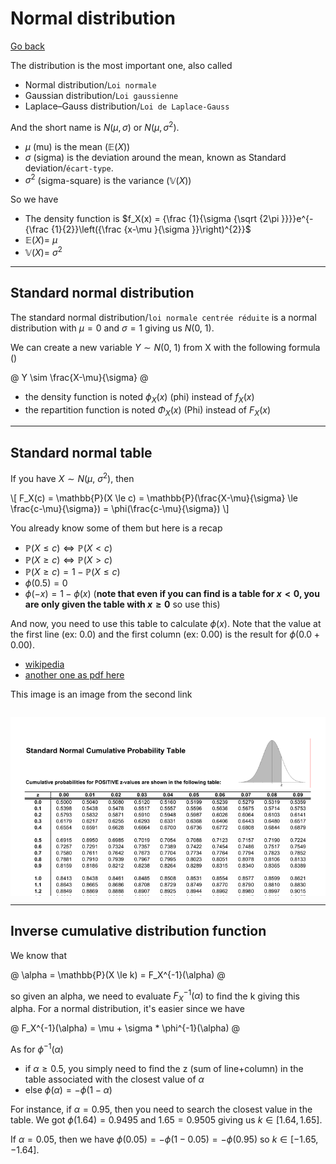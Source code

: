 # Normal distribution

[Go back](..#distributions)

The distribution is the most important one, also called

* Normal distribution/``Loi normale``
* Gaussian distribution/``Loi gaussienne``
* Laplace–Gauss distribution/``Loi de Laplace-Gauss``

And the short name is $N(\mu, \sigma)$ or
$N(\mu, \sigma^2)$.

* $\mu$ (mu) is the mean ($\mathbb{E}(X)$)
* $\sigma$ (sigma) is the deviation around the mean,
  known as Standard deviation/`écart-type`.
* $\sigma^2$ (sigma-square) is the variance ($\mathbb{V}(X)$)

So we have

* The density function is $f_X(x) = {\frac {1}{\sigma {\sqrt {2\pi }}}}e^{-{\frac {1}{2}}\left({\frac {x-\mu }{\sigma }}\right)^{2}}$
* $\mathbb{E}(X) = \ \mu$
* $\mathbb{V}(X) = \ \sigma^2$

<hr class="sr">

## Standard normal distribution

The standard normal distribution/`loi normale centrée réduite`
is a normal distribution with $\mu=0$ and $\sigma=1$
giving us $N(0,\ 1)$.

We can create a new variable $Y \sim N(0,\ 1)$
from X with the following formula ()

@
Y \sim \frac{X-\mu}{\sigma}
@

* the density function is noted $\phi_X(x)$ (phi) instead of $f_X(x)$
* the repartition function is noted $\Phi_X(x)$ (Phi) instead of $F_X(x)$

<hr class="sl">

## Standard normal table

If you have $X \sim N(\mu,\ \sigma^2)$, then

<div>
\[
F_X(c) = \mathbb{P}(X \le c)
= \mathbb{P}(\frac{X-\mu}{\sigma} \le \frac{c-\mu}{\sigma})
= \phi(\frac{c-\mu}{\sigma})
\]
</div>

You already know some of them but here is a recap

* $\mathbb{P}(X \le c) \Leftrightarrow \mathbb{P}(X \lt c)$
* $\mathbb{P}(X \ge c) \Leftrightarrow \mathbb{P}(X \gt c)$
* $\mathbb{P}(X \ge c) = 1 - \mathbb{P}(X \le c)$
* $\phi(0.5) = 0$
* $\phi(-x) = 1 - \phi(x)$ (**note that even if you can find 
  is a table for $x \lt 0$, you are only given the table with $x \ge 0$**
  so use this)

And now, you need to use this table to calculate
$\phi(x)$.
Note that the value at the first line (ex: 0.0)
and the first column (ex: 0.00) is
the result for $\phi(0.0 + 0.00)$.

* [wikipedia](https://en.wikipedia.org/wiki/Standard_normal_table)
* [another one as pdf here](https://www.math.arizona.edu/~jwatkins/normal-table.pdf)

This image is an image from the second link

<div style="height: 300px;overflow: auto;">

![](images/normal-table.png)
</div>

<hr class="sl">

## Inverse cumulative distribution function

We know that

@
\alpha = \mathbb{P}(X \le k) = F_X^{-1}(\alpha)
@

so given an alpha, we need to evaluate
$F_X^{-1}(\alpha)$ to find the k giving this alpha.
For a normal distribution, it's easier since we have

@
F_X^{-1}(\alpha) = \mu + \sigma * \phi^{-1}(\alpha)
@

As for $\phi^{-1}(\alpha)$

* if $\alpha \ge 0.5$, you simply need to find
  the z (sum of line+column) in the table
  associated with the closest value of $\alpha$
* else $\phi(\alpha) = -\phi(1-\alpha)$

For instance, if $\alpha = 0.95$, then you need
to search the closest value in the table. We
got $\phi(1.64)=0.9495$ and $1.65=0.9505$ giving
us $k \in [1.64,1.65]$.

If $\alpha = 0.05$, then we have
$\phi(0.05) = -\phi(1-0.05) = -\phi(0.95)$
so $k \in [-1.65,-1.64]$.